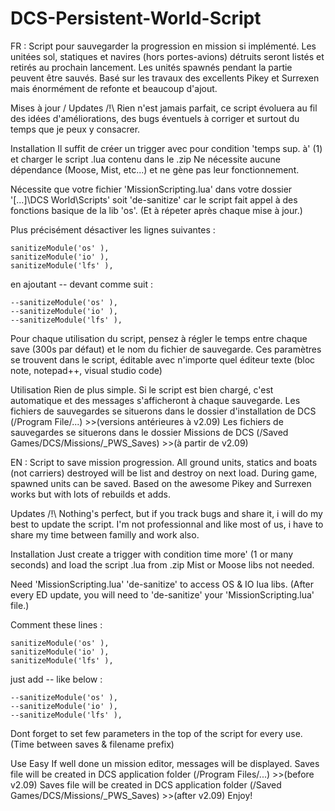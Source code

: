 # DCS-Persistent-World-Script

FR :
Script pour sauvegarder la progression en mission si implémenté.
Les unitées sol, statiques et navires (hors portes-avions) détruits seront listés et retirés au prochain lancement.
Les unités spawnés pendant la partie peuvent être sauvés.
Basé sur les travaux des excellents Pikey et Surrexen mais énormément de refonte et beaucoup d'ajout.

Mises à jour / Updates
/!\ Rien n'est jamais parfait, ce script évoluera au fil des idées d'améliorations, des bugs éventuels à corriger et surtout du temps que je peux y consacrer.

Installation
Il suffit de créer un trigger avec pour condition 'temps sup. à' (1) et charger le script .lua contenu dans le .zip
Ne nécessite aucune dépendance (Moose, Mist, etc...) et ne gène pas leur fonctionnement.

Nécessite que votre fichier 'MissionScripting.lua' dans votre dossier '[...]\DCS World\Scripts' soit 'de-sanitize' car le script fait appel à des fonctions basique de la lib 'os'.
(Et à répeter après chaque mise à jour.)

Plus précisément désactiver les lignes suivantes :

    sanitizeModule('os' ),
    sanitizeModule('io' ),
    sanitizeModule('lfs' ),

en ajoutant -- devant comme suit :

    --sanitizeModule('os' ),
    --sanitizeModule('io' ),
    --sanitizeModule('lfs' ),

Pour chaque utilisation du script, pensez à régler le temps entre chaque save (300s par défaut) et le nom du fichier de sauvegarde.
Ces paramètres se trouvent dans le script, éditable avec n'importe quel éditeur texte (bloc note, notepad++, visual studio code)

Utilisation
Rien de plus simple.
Si le script est bien chargé, c'est automatique et des messages s'afficheront à chaque sauvegarde.
Les fichiers de sauvegardes se situerons dans le dossier d'installation de DCS (/Program File/...) >>(versions antérieures à v2.09)
Les fichiers de sauvegardes se situerons dans le dossier Missions de DCS (/Saved Games/DCS/Missions/_PWS_Saves) >>(à partir de v2.09)




EN :
Script to save mission progression.
All ground units, statics and boats (not carriers) destroyed will be list and destroy on next load.
During game, spawned units can be saved.
Based on the awesome Pikey and Surrexen works but with lots of rebuilds et adds.

Updates
/!\ Nothing's perfect, but if you track bugs and share it, i will do my best to update the script. I'm not professionnal and like most of us, i have to share my time between familly and work also.

Installation
Just create a trigger with condition time more' (1 or many seconds) and load the script .lua from .zip
Mist or Moose libs not needed.

Need 'MissionScripting.lua' 'de-sanitize' to access OS & IO lua libs.
(After every ED update, you will need to 'de-sanitize' your 'MissionScripting.lua' file.)

Comment these lines :

    sanitizeModule('os' ),
    sanitizeModule('io' ),
    sanitizeModule('lfs' ),

just add -- like below :

    --sanitizeModule('os' ),
    --sanitizeModule('io' ),
    --sanitizeModule('lfs' ),

Dont forget to set few parameters in the top of the script for every use. (Time between saves & filename prefix)

Use
Easy
If well done un mission editor, messages will be displayed.
Saves file will be created in DCS application folder (/Program Files/...) >>(before v2.09)
Saves file will be created in DCS application folder (/Saved Games/DCS/Missions/_PWS_Saves) >>(after v2.09)
Enjoy!
